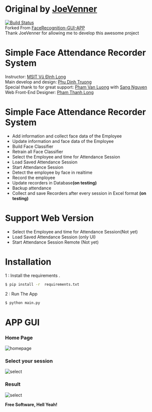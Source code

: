 # Original by [JoeVenner](mailto:ylafrimi@gmail.com)
[![Build Status](https://travis-ci.org/joemccann/dillinger.svg?branch=master)](https://www.youtube.com/channel/UCKvgGs-ALhvOq9u95PHXHNw)
<br>Forked From [FaceRecognition-GUI-APP](https://github.com/joeVenner/FaceRecognition-GUI-APP)
<br>Thank JoeVenner for allowing me to develop this awesome project <br>

# Simple Face Attendance Recorder System    
Instructor: [MSIT Vũ Đình Long]()<br>
Main develop and design: [Phu Dinh Truong](mailto:phudinhtruongk18@gmail.com)<br>
Special thank to for great support: [Pham Van Luong](https://github.com/Watson-BCA) with [Sang Nguyen](mailto:sanghh111@gmail.com)<br>
Web Front-End Designer: [Pham Thanh Long]()<br>

# Simple Face Attendance Recorder System

  - Add information and collect face data of the Employee
  - Update information and face data of the Employee
  - Build Face Classifier 
  - Retrain all Face Classifier 
  - Select the Employee and time for Attendance Session
  - Load Saved Attendance Session
  - Start Attendance Session 
  - Detect the employee by face in realtime
  - Record the employee 
  - Update recorders in Database<b>(on testing)</b>
  - Backup attendance
  - Collect and save Recorders after every session in Excel format <b>(on testing)</b>

# Support Web Version  
  - Select the Employee and time for Attendance Session(Not yet)
  - Load Saved Attendance Session (only UI)
  - Start Attendance Session Remote (Not yet)
# Installation

1 : Install the requirements .

```sh
$ pip install -r  requirements.txt
```

2 : Run The App 

```sh
$ python main.py
```

# APP GUI

### Home Page

![homepage](https://i.ibb.co/G9d7CWL/Picture1.png)

[comment]: <> (### Add and update the Employee <br>)

[comment]: <> (<br>Add<br>)

[comment]: <> (![add]&#40;https://i.ibb.co/ZY40gF9/Picture2.png&#41;)

[comment]: <> (<br>-Update<br>)

[comment]: <> (![update]&#40;https://i.ibb.co/3sKYRdm/Picture3.png&#41;)

[comment]: <> (### Capture Data and Train Classifier<br>)

[comment]: <> (Capture Data From the face then train the classifier<br>)

[comment]: <> (![page2]&#40;https://i.ibb.co/D8JgYhN/capandtraindata.png&#41;<br>)

[comment]: <> ([comment]: <> &#40;### Users List<br>&#41;)

[comment]: <> ([comment]: <> &#40;List of all the users<br>&#41;)

[comment]: <> ([comment]: <> &#40;![page3]&#40;https://i.ibb.co/1KwfVVV/dropdown.png&#41;<br>&#41;)

[comment]: <> (<br>)
### Select your session

![select](https://i.ibb.co/P9T62gs/Picture4.png)

### Result

![select](https://i.ibb.co/hLQfCY2/Picture5.png)

**Free Software, Hell Yeah!**
